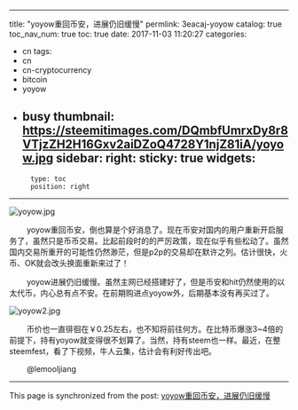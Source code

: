 
---
title: "yoyow重回币安，进展仍旧缓慢"
permlink: 3eacaj-yoyow
catalog: true
toc_nav_num: true
toc: true
date: 2017-11-03 11:20:27
categories:
- cn
tags:
- cn
- cn-cryptocurrency
- bitcoin
- yoyow
- busy
thumbnail: https://steemitimages.com/DQmbfUmrxDy8r8VTjzZH2H16Gxv2aiDZoQ4728Y1njZ81iA/yoyow.jpg
sidebar:
    right:
        sticky: true
widgets:
    -
        type: toc
        position: right
---


![yoyow.jpg](https://steemitimages.com/DQmbfUmrxDy8r8VTjzZH2H16Gxv2aiDZoQ4728Y1njZ81iA/yoyow.jpg)

&nbsp;&nbsp;&nbsp;&nbsp;&nbsp;&nbsp;&nbsp;&nbsp;yoyow重回币安，倒也算是个好消息了。现在币安对国内的用户重新开启服务了，虽然只是币币交易。比起前段时的的严厉政策，现在似乎有些松动了。虽然国内交易所重开的可能性仍然渺茫，但是p2p的交易却在默许之列。估计很快，火币、OK就会改头换面重新来过了！

&nbsp;&nbsp;&nbsp;&nbsp;&nbsp;&nbsp;&nbsp;&nbsp;yoyow进展仍旧缓慢。虽然主网已经搭建好了，但是币安和hit仍然使用的以太代币，内心总有点不安。在前期购进点yoyow外，后期基本没有再买过了。

![yoyow2.jpg](https://steemitimages.com/DQmdah2HenZ2bLxamgmPqBGvtxbvUY3qNyQZzJ3A36XdWaU/yoyow2.jpg)

&nbsp;&nbsp;&nbsp;&nbsp;&nbsp;&nbsp;&nbsp;&nbsp;币价也一直徘徊在￥0.25左右，也不知将前往何方。在比特币爆涨3~4倍的前提下，持有yoyow就变得很不划算了。当然，持有steem也一样。最近，在整steemfest，看了下视频，牛人云集，估计会有利好传出吧。

 &nbsp;&nbsp;&nbsp;&nbsp;&nbsp;&nbsp;&nbsp;&nbsp;@lemooljiang

- - -

This page is synchronized from the post: [yoyow重回币安，进展仍旧缓慢](https://steemit.com/@lemooljiang/3eacaj-yoyow)
